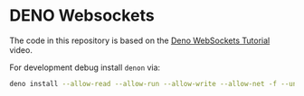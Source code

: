# DENO Websockets

The code in this repository is based on the
[Deno WebSockets Tutorial](https://www.youtube.com/watch?v=CLLtnaOGIqo)
video.

For development debug install `denon` via:

```bash
deno install --allow-read --allow-run --allow-write --allow-net -f --unstable https://deno.land/x/denon@v2.2.0/denon.ts
```
